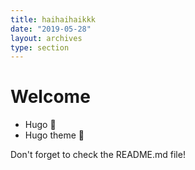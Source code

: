 ```yaml
---
title: haihaihaikkk
date: "2019-05-28"
layout: archives
type: section
---
```

# Welcome

- Hugo :rocket:
- Hugo theme :rocket:

Don't forget to check the README.md file!
```
